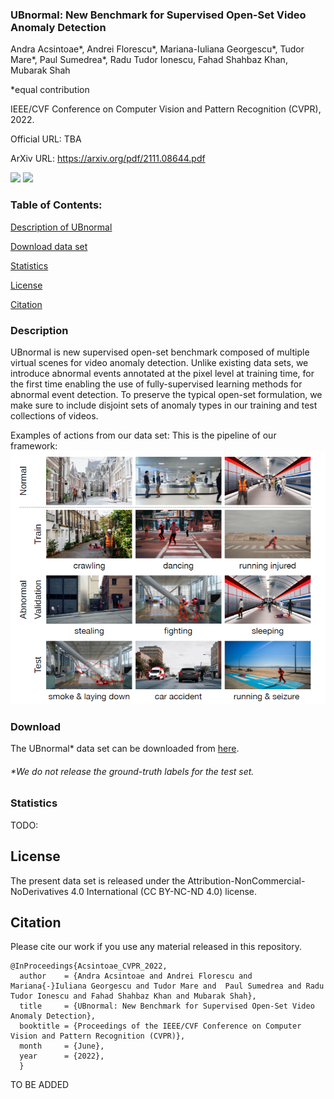 ### UBnormal: New Benchmark for Supervised Open-Set Video Anomaly Detection
Andra Acsintoae*, Andrei Florescu*, Mariana-Iuliana Georgescu*, Tudor Mare*, Paul Sumedrea*, Radu Tudor Ionescu, Fahad Shahbaz Khan, Mubarak Shah

*equal contribution

IEEE/CVF Conference on Computer Vision and Pattern Recognition (CVPR), 2022.

Official URL: TBA

ArXiv URL: https://arxiv.org/pdf/2111.08644.pdf

![](./imgs/abnormal_scene_29_scenario_3.gif)
![](./imgs/normal_scene_16_scenario_2.gif)
### Table of Contents:

  [Description of UBnormal](#description) 
  
  [Download data set](#download)
  
  [Statistics](#statistics)
  
  [License](#something-else)
  
  [Citation](#citation) 
 

### Description
UBnormal is new supervised open-set benchmark composed of multiple virtual scenes for video anomaly detection. Unlike existing data sets, we introduce abnormal events annotated at the pixel level at training time, for the first time enabling the use of fully-supervised learning methods for abnormal event detection. To preserve the typical open-set formulation, we make sure to include disjoint sets of anomaly types in our training and test collections of videos.

Examples of actions from our data set:
This is the pipeline of our framework:
![examples](imgs/ubnormal_examples.png) 

### Download
The UBnormal* data set can be downloaded from [here](link).

###### *We do not release the ground-truth labels for the test set.

### Statistics
TODO:

## License
The present data set is released under the 
Attribution-NonCommercial-NoDerivatives 4.0 International (CC BY-NC-ND 4.0) license.

## Citation 
Please cite our work if you use any material released in this repository.
```
@InProceedings{Acsintoae_CVPR_2022,
  author    = {Andra Acsintoae and Andrei Florescu and Mariana{-}Iuliana Georgescu and Tudor Mare and  Paul Sumedrea and Radu Tudor Ionescu and Fahad Shahbaz Khan and Mubarak Shah},
  title     = {UBnormal: New Benchmark for Supervised Open-Set Video Anomaly Detection},
  booktitle = {Proceedings of the IEEE/CVF Conference on Computer Vision and Pattern Recognition (CVPR)},
  month     = {June},
  year      = {2022},
  }
```
TO BE ADDED
